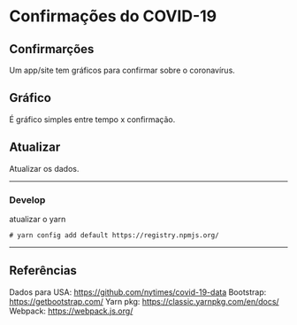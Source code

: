 # Confirmações do COVID-19

## Confirmarções

Um app/site tem gráficos para confirmar sobre o coronavírus.

## Gráfico

É gráfico simples entre tempo x confirmação.

## Atualizar

Atualizar os dados.

--------------

### Develop

atualizar o yarn

``` # yarn config add default https://registry.npmjs.org/ ```

--------------


## Referências

Dados para USA: https://github.com/nytimes/covid-19-data
Bootstrap: https://getbootstrap.com/
Yarn pkg: https://classic.yarnpkg.com/en/docs/
Webpack: https://webpack.js.org/
